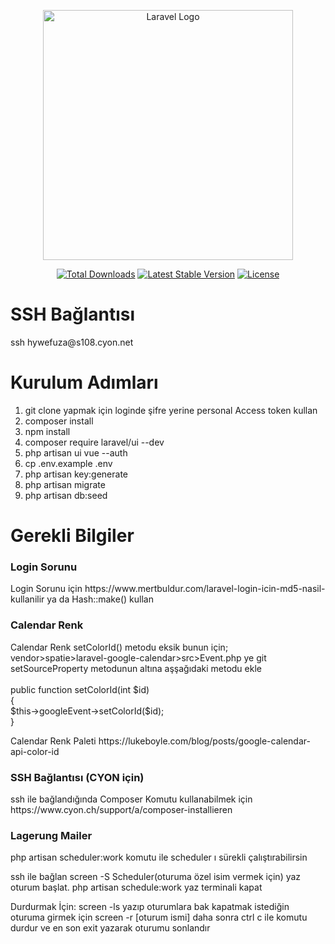 <p align="center"><a href="https://laravel.com" target="_blank"><img src="https://raw.githubusercontent.com/laravel/art/master/logo-lockup/5%20SVG/2%20CMYK/1%20Full%20Color/laravel-logolockup-cmyk-red.svg" width="400" alt="Laravel Logo"></a></p>

<p align="center">
<a href="https://packagist.org/packages/laravel/framework"><img src="https://img.shields.io/packagist/dt/laravel/framework" alt="Total Downloads"></a>
<a href="https://packagist.org/packages/laravel/framework"><img src="https://img.shields.io/packagist/v/laravel/framework" alt="Latest Stable Version"></a>
<a href="https://packagist.org/packages/laravel/framework"><img src="https://img.shields.io/packagist/l/laravel/framework" alt="License"></a>
</p>


<h1>SSH Bağlantısı</h1>
ssh hywefuza@s108.cyon.net
<h1>Kurulum Adımları</h1>

<ol>
<li>git clone yapmak için loginde şifre yerine personal Access token kullan
<li>composer install</li>
<li>npm install</li>
<li>composer require laravel/ui --dev</li>
<li>php artisan ui vue --auth</li>
<li>cp .env.example .env</li>
<li>php artisan key:generate</li>
<li>php artisan migrate</li>
<li>php artisan db:seed</li>
</ol>

<h1>Gerekli Bilgiler</h1>
<h3>Login Sorunu</h3>
<p>Login Sorunu için https://www.mertbuldur.com/laravel-login-icin-md5-nasil-kullanilir ya da Hash::make() kullan</p>

<h3>Calendar Renk</h3>
<p>Calendar Renk setColorId() metodu eksik bunun için;<br>
vendor>spatie>laravel-google-calendar>src>Event.php ye git <br>
setSourceProperty metodunun altına aşşağıdaki metodu ekle <br><br>
public function setColorId(int $id) <br>
    {<br>
        $this->googleEvent->setColorId($id); <br>
    }<br>
</p>
<p>Calendar Renk Paleti https://lukeboyle.com/blog/posts/google-calendar-api-color-id</p>

<h3>SSH Bağlantısı (CYON için)</h3>
<p>ssh ile bağlandığında Composer Komutu kullanabilmek için https://www.cyon.ch/support/a/composer-installieren</p>

<h3>Lagerung Mailer</h3>
<p>php artisan scheduler:work komutu ile scheduler ı sürekli çalıştırabilirsin</p>
<p>ssh ile bağlan screen -S Scheduler(oturuma özel isim vermek için) yaz oturum başlat. php artisan schedule:work yaz terminali kapat </p>
<p>Durdurmak İçin: screen -ls yazıp oturumlara bak kapatmak istediğin oturuma girmek için screen -r [oturum ismi] daha sonra ctrl c ile komutu durdur ve en son exit yazarak oturumu sonlandır</p>